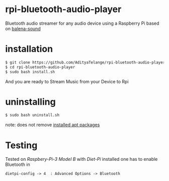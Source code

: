# rpi-bluetooth-audio-player
Bluetooth audio streamer for any audio device using a Raspberry Pi based on [balena-sound](https://github.com/balena-io-projects/balena-sound/)

# installation
```bash
$ git clone https://github.com/AdityaTelange/rpi-bluetooth-audio-player
$ cd rpi-bluetooth-audio-player
$ sudo bash install.sh
```
And you are ready to Stream Music from your Device to Rpi

# uninstalling
```bash
$ sudo bash uninstall.sh
```
note: does not remove [installed apt packages](https://github.com/AdityaTelange/rpi-bluetooth-audio-player/blob/531e8d023a56a7c2654954ff2bf6248df41af0c9/install.sh#L12)

# Testing

Tested on _Raspbery-Pi-3 Model B_ with _Diet-Pi_ installed
one has to enable Bluetooth in 

```dietpi-config -> 4  : Advanced Options -> Bluetooth```
